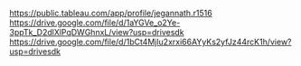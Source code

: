 https://public.tableau.com/app/profile/jegannath.r1516
https://drive.google.com/file/d/1aYGVe_o2Ye-3ppTk_D2dlXlPqDWGhnxL/view?usp=drivesdk
https://drive.google.com/file/d/1bCt4Mjlu2xrxi66AYyKs2yfJz44rcK1h/view?usp=drivesdk
